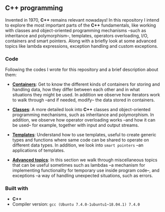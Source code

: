## C++ programming
Invented in 1970, **C++** remains relevant nowadays! In this repository I intend to explore the most important parts of the **C++** fundamentals, like working with classes and object-oriented programming mechanisms –such as inheritance and polymorphism–, templates, operators overloading, I/O, containers and smart pointers. Along with a briefly look at some advanced topics like lambda expressions, exception handling and custom exceptions.

### Code
Following the codes I wrote for this repository and a brief description about them:

* [**Containers**](src/containers): Get to know the different kinds of containers for storing and handling data, how they differ between each other and in what situations they might be used. In addition we observe how iterators work to walk through –and if needed, modify– the data stored in containers.

* [**Classes**](src/classes): A more detailed look into **C++** classes and object-oriented programming mechanisms, such as inheritance and polymorphism. In addition, we observe how operator overloading works –and how it can be used– for example, together with input and output streams.

* [**Templates**](src/templates): Understand how to use templates, useful to create generic types and functions where same code can be shared to operate on different data types. In addition, we look into ``smart pointers`` –an applications of templates.

* [**Advanced topics**](src/advanced): In this section we walk through miscellaneous topics that can be useful sometimes such as lambdas –a mechanism for implementing functionality for temporary use inside program code–, and exceptions –a way of handling unexpected situations, such as errors.

### Built with
* **C++**
* Compiler version: ``gcc (Ubuntu 7.4.0-1ubuntu1~18.04.1) 7.4.0``